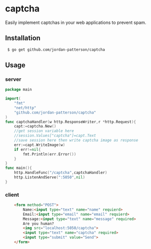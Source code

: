 # captcha
Easily implement captchas in your web applications to prevent spam.

## Installation

```bash
 $ go get github.com/jordan-patterson/captcha
```
## Usage

### server
```go
package main

import(
    "fmt"
    "net/http"
    "github.com/jordan-patterson/captcha"
)
func captchaHandler(w http.ResponseWriter,r *http.Request){
    capt:=captcha.New()
    //get session variable here
    //session.Values["captcha"]=capt.Text
    //save session here then write captcha image as response
    err:=capt.WriteImage(w) 
    if err!=nil{
        fmt.Println(err.Error())
    }  
}
func main(){
    http.HandleFunc("/captcha",captchaHandler)
    http.ListenAndServe(":5050",nil)
}
```

### client
```html
    <form method="POST">
        Name:<input type="text" name="name" requierd>
        Email:<input type="email" name="email" requierd>
        Message:<input type="text" name="message" required>
        Are you human? 
        <img src="localhost:5050/captcha">
        <input type="text" name="captcha" required>
        <input type="submit" value="Send">
    </form>
```